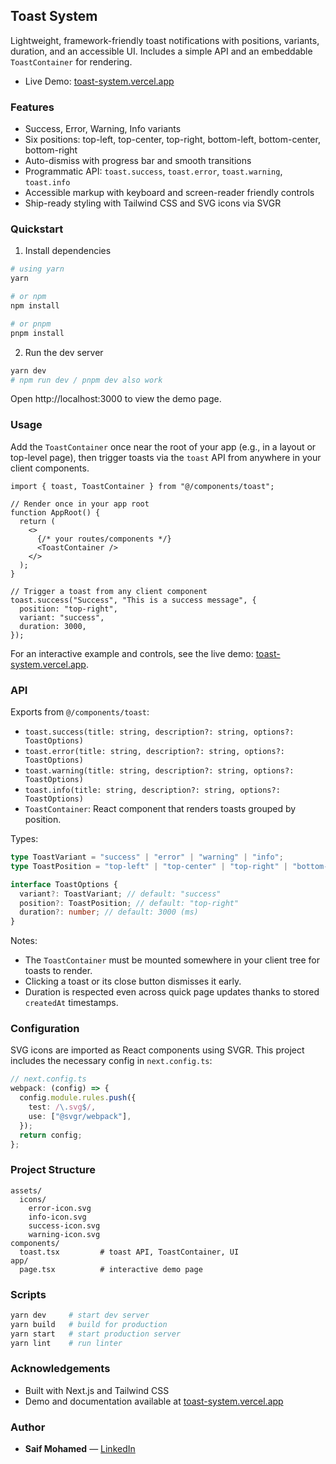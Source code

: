## Toast System

Lightweight, framework-friendly toast notifications with positions, variants, duration, and an accessible UI. Includes a simple API and an embeddable `ToastContainer` for rendering.

- Live Demo: [toast-system.vercel.app](https://toast-system.vercel.app/)

### Features

- Success, Error, Warning, Info variants
- Six positions: top-left, top-center, top-right, bottom-left, bottom-center, bottom-right
- Auto-dismiss with progress bar and smooth transitions
- Programmatic API: `toast.success`, `toast.error`, `toast.warning`, `toast.info`
- Accessible markup with keyboard and screen-reader friendly controls
- Ship-ready styling with Tailwind CSS and SVG icons via SVGR

### Quickstart

1. Install dependencies

```bash
# using yarn
yarn

# or npm
npm install

# or pnpm
pnpm install
```

2. Run the dev server

```bash
yarn dev
# npm run dev / pnpm dev also work
```

Open http://localhost:3000 to view the demo page.

### Usage

Add the `ToastContainer` once near the root of your app (e.g., in a layout or top-level page), then trigger toasts via the `toast` API from anywhere in your client components.

```tsx
import { toast, ToastContainer } from "@/components/toast";

// Render once in your app root
function AppRoot() {
  return (
    <>
      {/* your routes/components */}
      <ToastContainer />
    </>
  );
}

// Trigger a toast from any client component
toast.success("Success", "This is a success message", {
  position: "top-right",
  variant: "success",
  duration: 3000,
});
```

For an interactive example and controls, see the live demo: [toast-system.vercel.app](https://toast-system.vercel.app/).

### API

Exports from `@/components/toast`:

- `toast.success(title: string, description?: string, options?: ToastOptions)`
- `toast.error(title: string, description?: string, options?: ToastOptions)`
- `toast.warning(title: string, description?: string, options?: ToastOptions)`
- `toast.info(title: string, description?: string, options?: ToastOptions)`
- `ToastContainer`: React component that renders toasts grouped by position.

Types:

```ts
type ToastVariant = "success" | "error" | "warning" | "info";
type ToastPosition = "top-left" | "top-center" | "top-right" | "bottom-left" | "bottom-center" | "bottom-right";

interface ToastOptions {
  variant?: ToastVariant; // default: "success"
  position?: ToastPosition; // default: "top-right"
  duration?: number; // default: 3000 (ms)
}
```

Notes:

- The `ToastContainer` must be mounted somewhere in your client tree for toasts to render.
- Clicking a toast or its close button dismisses it early.
- Duration is respected even across quick page updates thanks to stored `createdAt` timestamps.

### Configuration

SVG icons are imported as React components using SVGR. This project includes the necessary config in `next.config.ts`:

```ts
// next.config.ts
webpack: (config) => {
  config.module.rules.push({
    test: /\.svg$/,
    use: ["@svgr/webpack"],
  });
  return config;
};
```

### Project Structure

```
assets/
  icons/
    error-icon.svg
    info-icon.svg
    success-icon.svg
    warning-icon.svg
components/
  toast.tsx         # toast API, ToastContainer, UI
app/
  page.tsx          # interactive demo page
```

### Scripts

```bash
yarn dev     # start dev server
yarn build   # build for production
yarn start   # start production server
yarn lint    # run linter
```

### Acknowledgements

- Built with Next.js and Tailwind CSS
- Demo and documentation available at [toast-system.vercel.app](https://toast-system.vercel.app/)

### Author

- **Saif Mohamed** — [LinkedIn](https://linkedin.com/in/saifmohamedsv)
